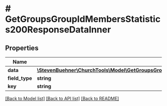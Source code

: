 # # GetGroupsGroupIdMembersStatistics200ResponseDataInner

## Properties

Name | Type | Description | Notes
------------ | ------------- | ------------- | -------------
**data** | [**\StevenBuehner\ChurchTools\Model\GetGroupsGroupIdMembersStatistics200ResponseDataInnerDataInner[]**](GetGroupsGroupIdMembersStatistics200ResponseDataInnerDataInner.md) |  | [optional]
**field_type** | **string** |  | [optional]
**key** | **string** |  | [optional]

[[Back to Model list]](../../README.md#models) [[Back to API list]](../../README.md#endpoints) [[Back to README]](../../README.md)
